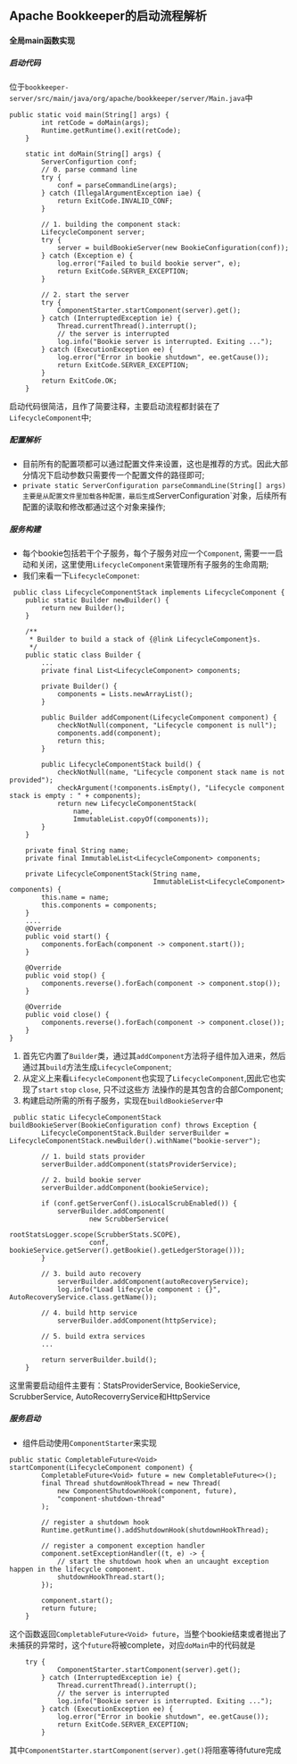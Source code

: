 ## Apache Bookkeeper的启动流程解析 
#### 全局main函数实现
##### 启动代码
位于`bookkeeper-server/src/main/java/org/apache/bookkeeper/server/Main.java`中
```
public static void main(String[] args) {
        int retCode = doMain(args);
        Runtime.getRuntime().exit(retCode);
    }

    static int doMain(String[] args) {
        ServerConfigurtion conf;
        // 0. parse command line
        try {
            conf = parseCommandLine(args);
        } catch (IllegalArgumentException iae) {
            return ExitCode.INVALID_CONF;
        }

        // 1. building the component stack:
        LifecycleComponent server;
        try {
            server = buildBookieServer(new BookieConfiguration(conf));
        } catch (Exception e) {
            log.error("Failed to build bookie server", e);
            return ExitCode.SERVER_EXCEPTION;
        }

        // 2. start the server
        try {
            ComponentStarter.startComponent(server).get();
        } catch (InterruptedException ie) {
            Thread.currentThread().interrupt();
            // the server is interrupted
            log.info("Bookie server is interrupted. Exiting ...");
        } catch (ExecutionException ee) {
            log.error("Error in bookie shutdown", ee.getCause());
            return ExitCode.SERVER_EXCEPTION;
        }
        return ExitCode.OK;
    }
```
启动代码很简洁，且作了简要注释，主要启动流程都封装在了`LifecycleComponent`中;

##### 配置解析
* 目前所有的配置项都可以通过配置文件来设置，这也是推荐的方式。因此大部分情况下启动参数只需要传一个配置文件的路径即可;
* `private static ServerConfiguration parseCommandLine(String[] args) 主要是从配置文件里加载各种配置，最后生成`ServerConfiguration`对象，后续所有配置的读取和修改都通过这个对象来操作;

##### 服务构建
* 每个bookie包括若干个子服务，每个子服务对应一个`Component`, 需要一一启动和关闭，这里使用`LifecycleComponent`来管理所有子服务的生命周期;
* 我们来看一下`LifecycleComponet`:
```
 public class LifecycleComponentStack implements LifecycleComponent {
    public static Builder newBuilder() {
        return new Builder();
    }

    /**
     * Builder to build a stack of {@link LifecycleComponent}s.
     */
    public static class Builder {
	    ...
        private final List<LifecycleComponent> components;

        private Builder() {
            components = Lists.newArrayList();
        }

        public Builder addComponent(LifecycleComponent component) {
            checkNotNull(component, "Lifecycle component is null");
            components.add(component);
            return this;
        }

        public LifecycleComponentStack build() {
            checkNotNull(name, "Lifecycle component stack name is not provided");
            checkArgument(!components.isEmpty(), "Lifecycle component stack is empty : " + components);
            return new LifecycleComponentStack(
                name,
                ImmutableList.copyOf(components));
        }
    }

    private final String name;
    private final ImmutableList<LifecycleComponent> components;

    private LifecycleComponentStack(String name,
                                    ImmutableList<LifecycleComponent> components) {
        this.name = name;
        this.components = components;
    }
    ....
    @Override
    public void start() {
        components.forEach(component -> component.start());
    }

    @Override
    public void stop() {
        components.reverse().forEach(component -> component.stop());
    }

    @Override
    public void close() {
        components.reverse().forEach(component -> component.close());
    }
}
```
 1. 首先它内置了`Builder`类，通过其`addComponent`方法将子组件加入进来，然后通过其`build`方法生成`LifecycleComponent`;
 2. 从定义上来看`LifecycleComponent`也实现了`LifecycleComponent`,因此它也实现了`start` `stop` `close`, 只不过这些方    法操作的是其包含的合部Component;
 3. 构建启动所需的所有子服务，实现在`buildBookieServer`中
```
 public static LifecycleComponentStack buildBookieServer(BookieConfiguration conf) throws Exception {
        LifecycleComponentStack.Builder serverBuilder = LifecycleComponentStack.newBuilder().withName("bookie-server");

        // 1. build stats provider
        serverBuilder.addComponent(statsProviderService);

        // 2. build bookie server
        serverBuilder.addComponent(bookieService);

        if (conf.getServerConf().isLocalScrubEnabled()) {
            serverBuilder.addComponent(
                    new ScrubberService(
                            rootStatsLogger.scope(ScrubberStats.SCOPE),
                    conf, bookieService.getServer().getBookie().getLedgerStorage()));
        }

        // 3. build auto recovery
            serverBuilder.addComponent(autoRecoveryService);
            log.info("Load lifecycle component : {}", AutoRecoveryService.class.getName());

        // 4. build http service
            serverBuilder.addComponent(httpService);

        // 5. build extra services
		...
		
        return serverBuilder.build();
    }
```
 这里需要启动组件主要有：StatsProviderService, BookieService, ScrubberService, AutoRecoverryService和HttpService
 
##### 服务启动
* 组件启动使用`ComponentStarter`来实现
```
public static CompletableFuture<Void> startComponent(LifecycleComponent component) {
        CompletableFuture<Void> future = new CompletableFuture<>();
        final Thread shutdownHookThread = new Thread(
            new ComponentShutdownHook(component, future),
            "component-shutdown-thread"
        );

        // register a shutdown hook
        Runtime.getRuntime().addShutdownHook(shutdownHookThread);

        // register a component exception handler
        component.setExceptionHandler((t, e) -> {
            // start the shutdown hook when an uncaught exception happen in the lifecycle component.
            shutdownHookThread.start();
        });

        component.start();
        return future;
    }
```
这个函数返回`CompletableFuture<Void> future`，当整个bookie结束或者抛出了未捕获的异常时，这个`future`将被complete，对应`doMain`中的代码就是
```
    try {
            ComponentStarter.startComponent(server).get();
        } catch (InterruptedException ie) {
            Thread.currentThread().interrupt();
            // the server is interrupted
            log.info("Bookie server is interrupted. Exiting ...");
        } catch (ExecutionException ee) {
            log.error("Error in bookie shutdown", ee.getCause());
            return ExitCode.SERVER_EXCEPTION;
        }
```
其中`ComponentStarter.startComponent(server).get()`将阻塞等待future完成
